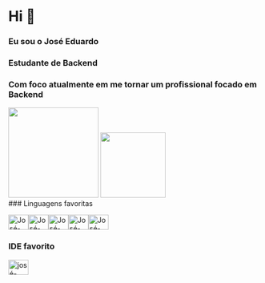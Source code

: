 
# Hi 👋
### Eu sou o José Eduardo

### Estudante de Backend

### Com foco atualmente em me tornar um profissional focado em Backend


<div>
 <img height="180em" src="https://github-readme-stats.vercel.app/api?username=Josees0&show_icons=true&theme=dark"/>  <img height="130em" src="https://github-readme-stats.vercel.app/api/top-langs/?username=Josees0&layout=compact&theme=dark"/>
 
 
<div/>
### Linguagens favoritas
  
<img align="center" alt="José-html" height="30" width="40" src="https://cdn.jsdelivr.net/gh/devicons/devicon/icons/html5/html5-original.svg"/><img align="center" alt="José-html" height="30" width="40" src= "https://cdn.jsdelivr.net/gh/devicons/devicon/icons/css3/css3-original.svg" /><img align="center"
 alt="José-html" height="30" width="40" src= "https://cdn.jsdelivr.net/gh/devicons/devicon/icons/javascript/javascript-original.svg" /><img align="center" alt
="José-html" height="30" width="40"
 src= "https://devicon-website.vercel.app/api/python/original.svg" /><img align="center" alt="José-html" height="30" width="40" src= "https://cdn.jsdelivr.net/gh/devicons/devicon@latest/icons/csharp/csharp-original.svg" />

  
### IDE favorito

<img align="center" alt="josé-hmtl" height="30" width="40" src="https://devicon-website.vercel.app/api/vscode/original.svg" />
